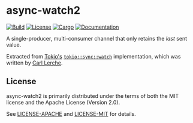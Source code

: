 # async-watch2

[![Build](https://github.com/cynecx/async-watch/workflows/CI/badge.svg)](
https://github.com/cynecx/async-watch/actions)
[![License](https://img.shields.io/badge/license-MIT%2FApache--2.0-blue.svg)](
https://github.com/cynecx/async-watch)
[![Cargo](https://img.shields.io/crates/v/async-watch2.svg)](
https://crates.io/crates/async-watch2)
[![Documentation](https://docs.rs/async-watch2/badge.svg)](
https://docs.rs/async-watch2)

A single-producer, multi-consumer channel that only retains the *last* sent value.

Extracted from [Tokio's](https://github.com/tokio-rs/tokio/) [`tokio::sync::watch`](https://github.com/tokio-rs/tokio/blob/master/tokio/src/sync/watch.rs) implementation,
which was written by [Carl Lerche](https://github.com/carllerche).

## License

async-watch2 is primarily distributed under the terms of both the MIT license
and the Apache License (Version 2.0).

See [LICENSE-APACHE](LICENSE-APACHE) and [LICENSE-MIT](LICENSE-MIT) for details.
